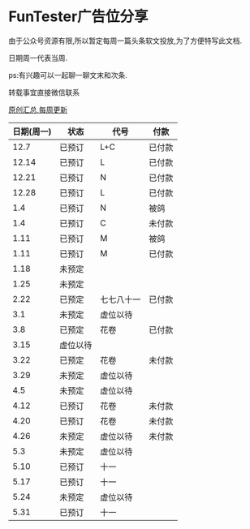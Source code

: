 # FunTester广告位分享

由于公众号资源有限,所以暂定每周一篇头条软文投放,为了方便特写此文档.

日期周一代表当周.

ps:有兴趣可以一起聊一聊文末和次条.

转载事宜直接微信联系

[原创汇总,每周更新](https://gitee.com/fanapi/tester/blob/okay/document/directory.markdown) 

|日期(周一)|状态|代号|付款|
|----|----|----|-----|
|12.7|已预订| L+C|已付款|
|12.14|已预订|L|已付款|
|12.21|已预订|N|已付款|
|12.28|已预订|L|已付款|
|1.4|已预订|N|被鸽|
|1.4|已预订|C|未付款|
|1.11|已预订|M|被鸽|
|1.11|已预订|M|已付款|
|1.18|未预定|||
|1.25|未预定|||
|2.22|已预定|七七八十一|已付款|
|3.1|未预定|虚位以待||
|3.8|已预定|花卷|已付款|
|3.15|虚位以待||
|3.22|已预定|花卷|未付款
|3.29|未预定|虚位以待||
|4.5|未预定|虚位以待||
|4.12|已预订|花卷|未付款|
|4.20|已预订|花卷|未付款|
|4.26|未预定|虚位以待|未付款|
|5.3|未预定|虚位以待||
|5.10|已预订|十一||
|5.17|已预订|十一||
|5.24|未预定|虚位以待||
|5.31|已预订|十一||


